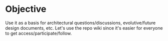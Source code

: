 # Objective

Use it as a basis for architectural questions/discussions, evolutive/future design documents, etc. Let's use the repo wiki since it's easier for everyone to get access/participate/follow.
